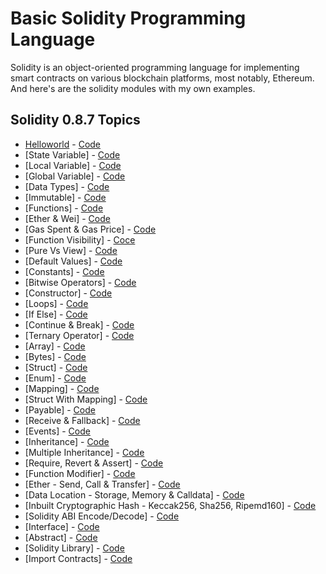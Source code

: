 # Basic Solidity Programming Language
Solidity is an object-oriented programming language for implementing smart contracts on various blockchain platforms, most notably, Ethereum. And here's are the solidity modules with my own examples.

## Solidity 0.8.7 Topics
- [Helloworld](https://github.com/basant-karki/solidity-programming-language/blob/main/explainations/helloworld.md) - [Code](https://github.com/basant-karki/solidity-programming-language/blob/main/solidity-0.8.7/helloworld.sol)
- [State Variable] - [Code](https://github.com/basant0x01/solidity-programming-language/blob/main/solidity-0.8.7/state_variable.sol)
- [Local Variable] - [Code](https://github.com/basant0x01/solidity-programming-language/blob/main/solidity-0.8.7/local_variables.sol)
- [Global Variable] - [Code](https://github.com/basant0x01/solidity-programming-language/blob/main/solidity-0.8.7/global_variables.sol)
- [Data Types] - [Code](https://github.com/basant0x01/solidity-programming-language/blob/main/solidity-0.8.7/data_types.sol)
- [Immutable] - [Code](https://github.com/basant0x01/solidity-programming-language/blob/main/solidity-0.8.7/immutable.sol)
- [Functions] - [Code](https://github.com/basant0x01/solidity-programming-language/blob/main/solidity-0.8.7/function.sol)
- [Ether & Wei] - [Code](https://github.com/basant0x01/solidity-programming-language/blob/main/solidity-0.8.7/ether_and_wei.sol)
- [Gas Spent & Gas Price] - [Code](https://github.com/basant0x01/solidity-programming-language/blob/main/solidity-0.8.7/gasSpend_and_gasPrice.sol)
- [Function Visibility] - [Coce](https://github.com/basant0x01/solidity-programming-language/blob/main/solidity-0.8.7/function_visibility.sol#L31)
- [Pure Vs View] - [Code](https://github.com/basant0x01/solidity-programming-language/blob/main/solidity-0.8.7/pure_vs_view.sol)
- [Default Values] - [Code](https://github.com/basant0x01/solidity-programming-language/blob/main/solidity-0.8.7/data_types.sol)
- [Constants] - [Code](https://github.com/basant0x01/solidity-programming-language/blob/main/solidity-0.8.7/constant.sol)
- [Bitwise Operators] - [Code](https://github.com/basant0x01/basic-solidity-programming-language/blob/main/solidity-0.8.7/bitwise_operator.sol)
- [Constructor] - [Code](https://github.com/basant0x01/basic-solidity-programming-language/blob/main/solidity-0.8.7/constructor.sol)
- [Loops] - [Code](https://github.com/basant0x01/basic-solidity-programming-language/blob/main/solidity-0.8.7/loops.sol)
- [If Else] - [Code](https://github.com/basant0x01/basic-solidity-programming-language/blob/main/solidity-0.8.7/if_else.sol)
- [Continue & Break] - [Code](https://github.com/basant0x01/basic-solidity-programming-language/blob/main/solidity-0.8.7/continue_and_break.sol)
- [Ternary Operator] - [Code](https://github.com/basant0x01/basic-solidity-programming-language/blob/main/solidity-0.8.7/ternary_operator.sol)
- [Array] - [Code](https://github.com/basant0x01/basic-solidity-programming-language/blob/main/solidity-0.8.7/array.sol)
- [Bytes] - [Code](https://github.com/basant0x01/basic-solidity-programming-language/blob/main/solidity-0.8.7/bytes.sol)
- [Struct] - [Code](https://github.com/basant0x01/basic-solidity-programming-language/blob/main/solidity-0.8.7/struct.sol)
- [Enum] - [Code](https://github.com/basant0x01/basic-solidity-programming-language/blob/main/solidity-0.8.7/enum.sol)
- [Mapping] - [Code](https://github.com/basant0x01/basic-solidity-programming-language/blob/main/solidity-0.8.7/mapping.sol)
- [Struct With Mapping] - [Code](https://github.com/basant0x01/basic-solidity-programming-language/blob/main/solidity-0.8.7/struct_with_mapping.sol)
- [Payable] - [Code](https://github.com/basant0x01/basic-solidity-programming-language/blob/main/solidity-0.8.7/payable.sol)
- [Receive & Fallback] - [Code](https://github.com/basant0x01/basic-solidity-programming-language/blob/main/solidity-0.8.7/receive_and_fallback.sol)
- [Events] - [Code](https://github.com/basant0x01/basic-solidity-programming-language/blob/main/solidity-0.8.7/event.sol)
- [Inheritance] - [Code](https://github.com/basant0x01/basic-solidity-programming-language/blob/main/solidity-0.8.7/inheritance.sol)
- [Multiple Inheritance] - [Code](https://github.com/basant0x01/basic-solidity-programming-language/blob/main/solidity-0.8.7/multiple_inheritance.md)
- [Require, Revert & Assert] - [Code](https://github.com/basant0x01/basic-solidity-programming-language/blob/main/solidity-0.8.7/require_revert_and_assert.sol)
- [Function Modifier] - [Code](https://github.com/basant0x01/basic-solidity-programming-language/blob/main/solidity-0.8.7/function_modifier.sol)
- [Ether - Send, Call & Transfer] - [Code](https://github.com/basant0x01/basic-solidity-programming-language/blob/main/solidity-0.8.7/ether-transfer_send_and_call.sol)
- [Data Location - Storage, Memory & Calldata] - [Code](https://github.com/basant0x01/basic-solidity-concepts/blob/main/solidity-0.8.7/data_locations.sol)
- [Inbuilt Cryptographic Hash - Keccak256, Sha256, Ripemd160] - [Code](https://github.com/basant0x01/basic-solidity-concepts/blob/main/solidity-0.8.7/cryptographic_hashes.sol)
- [Solidity ABI Encode/Decode] - [Code](https://github.com/basant0x01/basic-solidity-concepts/blob/main/solidity-0.8.7/abiEncodeDecode.sol)
- [Interface] - [Code](https://github.com/basant0x01/basic-solidity-concepts/blob/main/solidity-0.8.7/interface.sol)
- [Abstract] - [Code](https://github.com/basant0x01/basic-solidity-concepts/blob/main/solidity-0.8.7/abstract_contract.sol)
- [Solidity Library] - [Code](https://github.com/basant0x01/basic-solidity-concepts/blob/main/solidity-0.8.7/library.sol)
- [Import Contracts] - [Code](https://github.com/basant0x01/basic-solidity-concepts/blob/main/solidity-0.8.7/import.sol)
